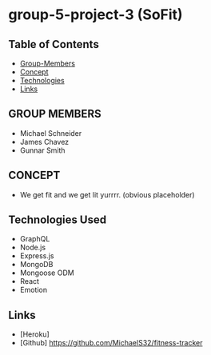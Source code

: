 # group-5-project-3 (SoFit)
## Table of Contents
- [Group-Members](#group-members)
- [Concept](#concept)
- [Technologies](#technologies-used)
- [Links](#links)

## GROUP MEMBERS

- Michael Schneider
- James Chavez
- Gunnar Smith

## CONCEPT

- We get fit and we get lit yurrrr. (obvious placeholder)


## Technologies Used
- GraphQL
- Node.js
- Express.js
- MongoDB
- Mongoose ODM
- React
- Emotion


## Links

- [Heroku] 
- [Github] https://github.com/MichaelS32/fitness-tracker
